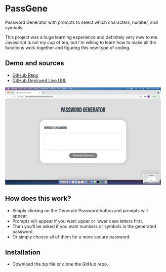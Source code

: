 # PassGene
Password Generator with prompts to select which characters, number, and symbols.

This project was a huge learning experience and definitely very new to me. Javascript is not my cup of tea, but I'm willing to learn how to make all the functions work together and figuring this new type of coding.

## Demo and sources
- [GitHub Repo](https://github.com/latommyla/PassGene)
- [GitHub Deployed Live URL](https://latommyla.github.io/PassGene/)

<img src="./images/demoscreenshot.png" alt="websitescreenshot">

## How does this work?
- Simply clicking on the Generate Password button and prompts will appear.
- Prompts will appear if you want upper or lower case letters first.
- Then you'll be asked if you want numbers or symbols in the generated password.
- Or simply choose all of them for a more secure password.

## Installation
- Download the zip file or clone the GitHub repo.

## 